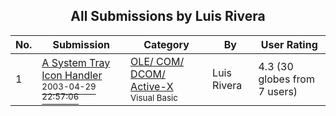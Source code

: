 ﻿<div align="center">

## All Submissions by Luis Rivera

</div>

No.  | Submission | Category | By   | User Rating
---- | ---------- | -------- | ---- | -----------
1 | [A System Tray Icon Handler<br /><sup>2003-04-29 22:57:06</sup>](https://github.com/Planet-Source-Code/luis-rivera-a-system-tray-icon-handler__1-45137) | [OLE/ COM/ DCOM/ Active\-X<br /><sup>Visual Basic</sup>](../ByCategory/ole-com-dcom-active-x__1-29.md) | Luis Rivera | 4.3 (30 globes from 7 users)

